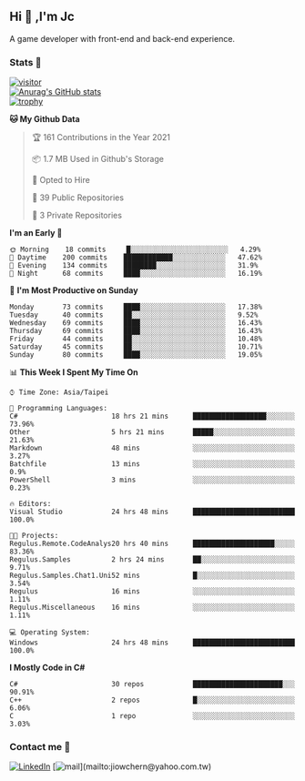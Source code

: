 ## Hi 👋 ,I'm Jc  

A game developer with front-end and back-end experience.  

### Stats  📝
[![visitor](https://visitor-badge.glitch.me/badge?page_id=jiowchern.jiowchern&style=flat-square&color=0088cc)](https://visitor-badge.glitch.me/badge?page_id=jiowchern.jiowchern&style=flat-square&color=0088cc)  
[![Anurag's GitHub stats](https://github-readme-stats.vercel.app/api?username=jiowchern&count_private=true&&show_icons=true)](https://github.com/anuraghazra/github-readme-stats)  
[![trophy](https://github-profile-trophy.vercel.app/?username=jiowchern)](https://github.com/ryo-ma/github-profile-trophy)  


<!--START_SECTION:waka-->
**🐱 My Github Data** 

> 🏆 161 Contributions in the Year 2021
 > 
> 📦 1.7 MB Used in Github's Storage 
 > 
> 💼 Opted to Hire
 > 
> 📜 39 Public Repositories 
 > 
> 🔑 3 Private Repositories  
 > 
**I'm an Early 🐤** 

```text
🌞 Morning    18 commits     █░░░░░░░░░░░░░░░░░░░░░░░░   4.29% 
🌆 Daytime    200 commits    ████████████░░░░░░░░░░░░░   47.62% 
🌃 Evening    134 commits    ████████░░░░░░░░░░░░░░░░░   31.9% 
🌙 Night      68 commits     ████░░░░░░░░░░░░░░░░░░░░░   16.19%

```
📅 **I'm Most Productive on Sunday** 

```text
Monday       73 commits     ████░░░░░░░░░░░░░░░░░░░░░   17.38% 
Tuesday      40 commits     ██░░░░░░░░░░░░░░░░░░░░░░░   9.52% 
Wednesday    69 commits     ████░░░░░░░░░░░░░░░░░░░░░   16.43% 
Thursday     69 commits     ████░░░░░░░░░░░░░░░░░░░░░   16.43% 
Friday       44 commits     ██░░░░░░░░░░░░░░░░░░░░░░░   10.48% 
Saturday     45 commits     ██░░░░░░░░░░░░░░░░░░░░░░░   10.71% 
Sunday       80 commits     ████░░░░░░░░░░░░░░░░░░░░░   19.05%

```


📊 **This Week I Spent My Time On** 

```text
⌚︎ Time Zone: Asia/Taipei

💬 Programming Languages: 
C#                       18 hrs 21 mins      ██████████████████░░░░░░░   73.96% 
Other                    5 hrs 21 mins       █████░░░░░░░░░░░░░░░░░░░░   21.63% 
Markdown                 48 mins             ░░░░░░░░░░░░░░░░░░░░░░░░░   3.27% 
Batchfile                13 mins             ░░░░░░░░░░░░░░░░░░░░░░░░░   0.9% 
PowerShell               3 mins              ░░░░░░░░░░░░░░░░░░░░░░░░░   0.23%

🔥 Editors: 
Visual Studio            24 hrs 48 mins      █████████████████████████   100.0%

🐱‍💻 Projects: 
Regulus.Remote.CodeAnalys20 hrs 40 mins      ████████████████████░░░░░   83.36% 
Regulus.Samples          2 hrs 24 mins       ██░░░░░░░░░░░░░░░░░░░░░░░   9.71% 
Regulus.Samples.Chat1.Uni52 mins             █░░░░░░░░░░░░░░░░░░░░░░░░   3.54% 
Regulus                  16 mins             ░░░░░░░░░░░░░░░░░░░░░░░░░   1.11% 
Regulus.Miscellaneous    16 mins             ░░░░░░░░░░░░░░░░░░░░░░░░░   1.11%

💻 Operating System: 
Windows                  24 hrs 48 mins      █████████████████████████   100.0%

```

**I Mostly Code in C#** 

```text
C#                       30 repos            ██████████████████████░░░   90.91% 
C++                      2 repos             █░░░░░░░░░░░░░░░░░░░░░░░░   6.06% 
C                        1 repo              ░░░░░░░░░░░░░░░░░░░░░░░░░   3.03%

```



<!--END_SECTION:waka-->



### Contact me 💬
[![LinkedIn](https://img.shields.io/badge/-JiowchernChen-0077B5?style==flat-square&logo=LinkedIn&logoColor=white)](https://www.linkedin.com/in/jiowchern-chen-4aaa90b7/) [![mail](https://img.shields.io/badge/-jiowchern%40yahoo.com.tw-blueviolet?style=flat-square&logo=yahoo!)](mailto:jiowchern@yahoo.com.tw)    

<!-- [![Linkedin Badge](https://img.shields.io/badge/-LinkedIn-blue?style=flat-square&logo=Linkedin&logoColor=white&link=https://www.linkedin.com/in/jiowchern-chen-4aaa90b7/)](https://www.linkedin.com/in/jiowchern-chen-4aaa90b7/) -->


<!--
**jiowchern/jiowchern** is a ✨ _special_ ✨ repository because its `README.md` (this file) appears on your GitHub profile.

Here are some ideas to get you started:

- 🔭 I’m currently working on ...
- 🌱 I’m currently learning ...
- 👯 I’m looking to collaborate on ...
- 🤔 I’m looking for help with ...
- 💬 Ask me about ...
- 📫 How to reach me: ...
- 😄 Pronouns: ...
- ⚡ Fun fact: ...
-->
